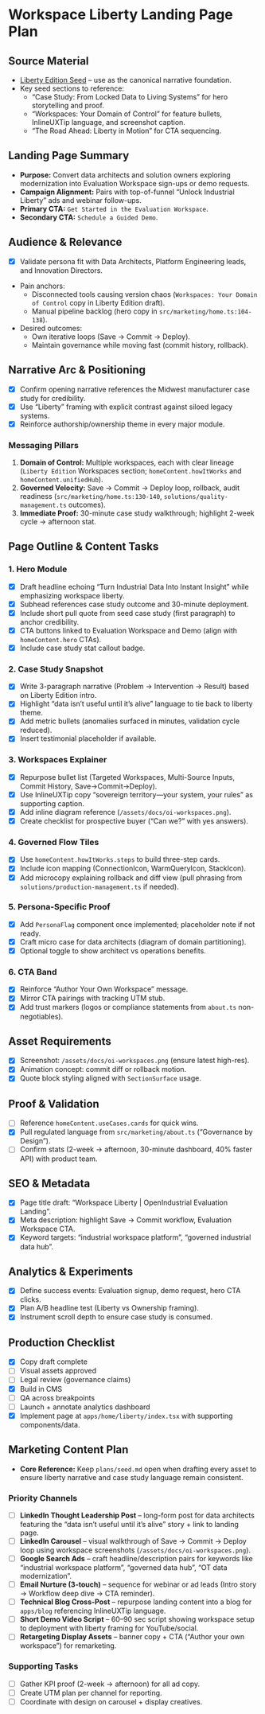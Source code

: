 # Workspace Liberty Landing Page Plan

## Source Material

- [Liberty Edition Seed](./seed.md) – use as the canonical narrative foundation.
- Key seed sections to reference:
  - “Case Study: From Locked Data to Living Systems” for hero storytelling and proof.
  - “Workspaces: Your Domain of Control” for feature bullets, InlineUXTip language, and screenshot caption.
  - “The Road Ahead: Liberty in Motion” for CTA sequencing.

## Landing Page Summary

- **Purpose:** Convert data architects and solution owners exploring modernization into Evaluation Workspace sign-ups or demo requests.
- **Campaign Alignment:** Pairs with top-of-funnel “Unlock Industrial Liberty” ads and webinar follow-ups.
- **Primary CTA:** `Get Started in the Evaluation Workspace`.
- **Secondary CTA:** `Schedule a Guided Demo`.

## Audience & Relevance

- [x] Validate persona fit with Data Architects, Platform Engineering leads, and Innovation Directors.
- Pain anchors:
  - Disconnected tools causing version chaos (`Workspaces: Your Domain of Control` copy in Liberty Edition draft).
  - Manual pipeline backlog (hero copy in `src/marketing/home.ts:104-138`).
- Desired outcomes:
  - Own iterative loops (Save → Commit → Deploy).
  - Maintain governance while moving fast (commit history, rollback).

## Narrative Arc & Positioning

- [x] Confirm opening narrative references the Midwest manufacturer case study for credibility.
- [x] Use “Liberty” framing with explicit contrast against siloed legacy systems.
- [x] Reinforce authorship/ownership theme in every major module.

### Messaging Pillars

1. **Domain of Control:** Multiple workspaces, each with clear lineage (`Liberty Edition` Workspaces section; `homeContent.howItWorks` and `homeContent.unifiedHub`).
2. **Governed Velocity:** Save → Commit → Deploy loop, rollback, audit readiness (`src/marketing/home.ts:130-140`, `solutions/quality-management.ts` outcomes).
3. **Immediate Proof:** 30-minute case study walkthrough; highlight 2-week cycle → afternoon stat.

## Page Outline & Content Tasks

### 1. Hero Module

- [x] Draft headline echoing “Turn Industrial Data Into Instant Insight” while emphasizing workspace liberty.
- [x] Subhead references case study outcome and 30-minute deployment.
- [x] Include short pull quote from seed case study (first paragraph) to anchor credibility.
- [x] CTA buttons linked to Evaluation Workspace and Demo (align with `homeContent.hero` CTAs).
- [x] Include case study stat callout badge.

### 2. Case Study Snapshot

- [x] Write 3-paragraph narrative (Problem → Intervention → Result) based on Liberty Edition intro.
- [x] Highlight “data isn’t useful until it’s alive” language to tie back to liberty theme.
- [x] Add metric bullets (anomalies surfaced in minutes, validation cycle reduced).
- [x] Insert testimonial placeholder if available.

### 3. Workspaces Explainer

- [x] Repurpose bullet list (Targeted Workspaces, Multi-Source Inputs, Commit History, Save→Commit→Deploy).
- [x] Use InlineUXTip copy “sovereign territory—your system, your rules” as supporting caption.
- [x] Add inline diagram reference (`/assets/docs/oi-workspaces.png`).
- [x] Create checklist for prospective buyer (“Can we?” with yes answers).

### 4. Governed Flow Tiles

- [x] Use `homeContent.howItWorks.steps` to build three-step cards.
- [x] Include icon mapping (ConnectionIcon, WarmQueryIcon, StackIcon).
- [x] Add microcopy explaining rollback and diff view (pull phrasing from `solutions/production-management.ts` if needed).

### 5. Persona-Specific Proof

- [x] Add `PersonaFlag` component once implemented; placeholder note if not ready.
- [x] Craft micro case for data architects (diagram of domain partitioning).
- [x] Optional toggle to show architect vs operations benefits.

### 6. CTA Band

- [x] Reinforce “Author Your Own Workspace” message.
- [x] Mirror CTA pairings with tracking UTM stub.
- [x] Add trust markers (logos or compliance statements from `about.ts` non-negotiables).

## Asset Requirements

- [x] Screenshot: `/assets/docs/oi-workspaces.png` (ensure latest high-res).
- [x] Animation concept: commit diff or rollback motion.
- [x] Quote block styling aligned with `SectionSurface` usage.

## Proof & Validation

- [ ] Reference `homeContent.useCases.cards` for quick wins.
- [x] Pull regulated language from `src/marketing/about.ts` (“Governance by Design”).
- [ ] Confirm stats (2-week → afternoon, 30-minute dashboard, 40% faster API) with product team.

## SEO & Metadata

- [x] Page title draft: “Workspace Liberty | OpenIndustrial Evaluation Landing”.
- [x] Meta description: highlight Save → Commit workflow, Evaluation Workspace CTA.
- [x] Keyword targets: “industrial workspace platform”, “governed industrial data hub”.

## Analytics & Experiments

- [x] Define success events: Evaluation signup, demo request, hero CTA clicks.
- [x] Plan A/B headline test (Liberty vs Ownership framing).
- [x] Instrument scroll depth to ensure case study is consumed.

## Production Checklist

- [x] Copy draft complete
- [ ] Visual assets approved
- [ ] Legal review (governance claims)
- [x] Build in CMS
- [ ] QA across breakpoints
- [ ] Launch + annotate analytics dashboard
- [x] Implement page at `apps/home/liberty/index.tsx` with supporting components/data.

## Marketing Content Plan

- **Core Reference:** Keep `plans/seed.md` open when drafting every asset to ensure liberty narrative and case study language remain consistent.

### Priority Channels

- [ ] **LinkedIn Thought Leadership Post** – long-form post for data architects featuring the “data isn’t useful until it’s alive” story + link to landing page.
- [ ] **LinkedIn Carousel** – visual walkthrough of Save → Commit → Deploy loop using workspace screenshots (`/assets/docs/oi-workspaces.png`).
- [ ] **Google Search Ads** – craft headline/description pairs for keywords like “industrial workspace platform”, “governed data hub”, “OT data modernization”.
- [ ] **Email Nurture (3-touch)** – sequence for webinar or ad leads (Intro story → Workflow deep dive → CTA reminder).
- [ ] **Technical Blog Cross-Post** – repurpose landing content into a blog for `apps/blog` referencing InlineUXTip language.
- [ ] **Short Demo Video Script** – 60–90 sec script showing workspace setup to deployment with liberty framing for YouTube/social.
- [ ] **Retargeting Display Assets** – banner copy + CTA (“Author your own workspace”) for remarketing.

### Supporting Tasks

- [ ] Gather KPI proof (2-week → afternoon) for all ad copy.
- [ ] Create UTM plan per channel for reporting.
- [ ] Coordinate with design on carousel + display creatives.
